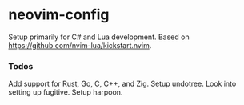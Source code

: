 # neovim-config
Setup primarily for C# and Lua development. Based on https://github.com/nvim-lua/kickstart.nvim.

### Todos
Add support for Rust, Go, C, C++, and Zig.
Setup undotree.
Look into setting up fugitive.
Setup harpoon.

